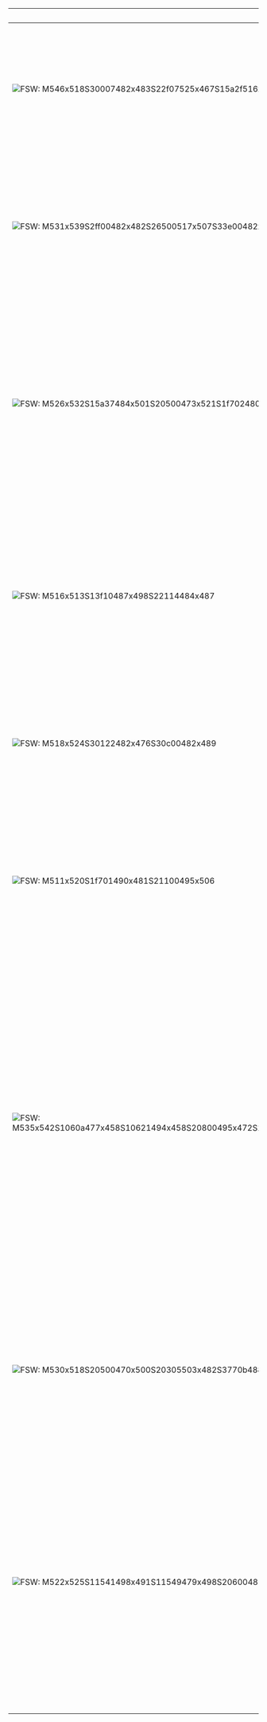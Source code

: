 | SignWriting | Translation | Description |
|-------------|-------------|-------------|
| ![FSW: M546x518S30007482x483S22f07525x467S15a2f516x482](assets/examples/hello.png) | Hello | At the right side of the head, place a flat hand with the palm facing out and push it straight outward from the temple twice. |
| ![FSW: M531x539S2ff00482x482S26500517x507S33e00482x482S15a00494x512](assets/examples/thank-you.png) | Thank You | With a gentle smile, hold your flat dominant hand palm toward you just below your chin, then make a small straight movement forward. |
| ![FSW: M526x532S15a37484x501S20500473x521S1f702480x495S26627504x468](assets/examples/help.png) | Help (him/her) | Start with your dominant hand open, palm up in front of you, tap once at that spot, then turn the hand palm-in as you form a fist with the thumb angled out and move it forward diagonally away from your body. |
| ![FSW: M516x513S13f10487x498S22114484x487](assets/examples/no-hand.png) | No | Hold your dominant hand with the index and middle together and the thumb angled out, palm facing sideways, then hinge the hand up and down in a large motion at the wrist. |
| ![FSW: M518x524S30122482x476S30c00482x489](assets/examples/no-face.png) | No | Furrow your eyebrows and move your head straight left and right in a horizontal, side-to-side motion. |
| ![FSW: M511x520S1f701490x481S21100495x506](assets/examples/sorry.png) | Sorry | Hold your dominant hand in a fist with the thumb angled along the side, palm facing you, and make a small, gentle rubbing motion in place. |
| ![FSW: M535x542S1060a477x458S10621494x458S20800495x472S10629468x517S10602494x517S20800489x532S2d205502x485S2d211465x484](assets/examples/friend.png) | Friend | Hold both hands in bent-index “hook” shapes. At chest height, twist the wrists toward each other and make a quick hooking grasp as the dominant hand (palm out) meets the non-dominant (palm in). Then lower slightly, rotate the wrists again, and repeat the brief hook-and-grasp with the palms reversed. |
| ![FSW: M530x518S20500470x500S20305503x482S3770b488x496S37713487x496S20500520x499S20303474x483](assets/examples/love.png) | Love | With both hands in fists, palms facing in, cross your forearms in front of you so the wrists form an X, then make a single light tap with each fist at the same time. |
| ![FSW: M522x525S11541498x491S11549479x498S20600489x476](assets/examples/name.png) | Name | Raise both hands with the index and middle fingers held together and the other fingers closed, palms in the floor plane and angled toward each other, then bring the fingertips toward one another and tap them together a couple of times. |
